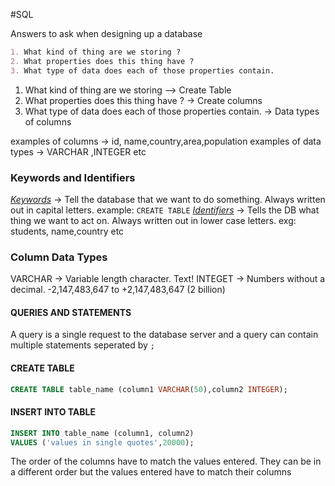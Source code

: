 #SQL

Answers to ask when designing up a database 
```md
1. What kind of thing are we storing ?
2. What properties does this thing have ?
3. What type of data does each of those properties contain.
```

1. What kind of thing are we storing --> Create Table
2. What properties does this thing have ? -> Create columns
3. What type of data does each of those properties contain. -> Data types of columns

examples of columns -> id, name,country,area,population
examples of data types -> VARCHAR ,INTEGER etc

### Keywords and Identifiers

<u><i>Keywords</i></u> </u> -> Tell the database that we want to do something. Always written out in capital letters. example: `CREATE TABLE`
<u><i>Identifiers</i></u> -> Tells the DB what thing we want to act on. Always written out in lower case letters. exg: students, name,country etc

### Column Data Types
VARCHAR -> Variable length character. Text!
INTEGET -> Numbers without a decimal. -2,147,483,647 to +2,147,483,647 (2 billion)

#### QUERIES AND STATEMENTS
A query is a single request to the database server and a query can contain multiple statements seperated by `;`

#### CREATE TABLE
```sql
CREATE TABLE table_name (column1 VARCHAR(50),column2 INTEGER);

```
#### INSERT INTO TABLE
```sql
INSERT INTO table_name (column1, column2)
VALUES ('values in single quotes',20000);
```
The order of the columns have to match the values entered. They can be in a different order but the values entered have to match their columns

